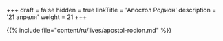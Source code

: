 +++
draft = false
hidden = true
linkTitle = 'Апостол Родион'
description = '21 апреля'
weight = 21
+++

{{% include file="content/ru/lives/apostol-rodion.md" %}}
